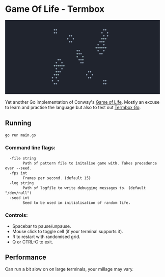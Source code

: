 # Game Of Life - Termbox

![Game Of Life](/img/achim.gif)

Yet another Go implementation of Conway's [Game of Life](https://en.wikipedia.org/wiki/Conway%27s_Game_of_Life).
Mostly an excuse to learn and practise the language but also to test out
[Termbox Go](https://github.com/nsf/termbox-go).

## Running

`go run main.go`

### Command line flags:

```
  -file string
        Path of pattern file to initalise game with. Takes precedence over --seed.
  -fps int
        Frames per second. (default 15)
  -log string
        Path of logfile to write debugging messages to. (default "/dev/null")
  -seed int
        Seed to be used in initialisation of random life.
```
### Controls:

- Spacebar to pause/unpause.
- Mouse click to toggle cell (if your terminal supports it).
- R to restart with randomised grid.
- Q or CTRL-C to exit.

## Performance

Can run a bit slow on on large terminals, your millage may vary.
